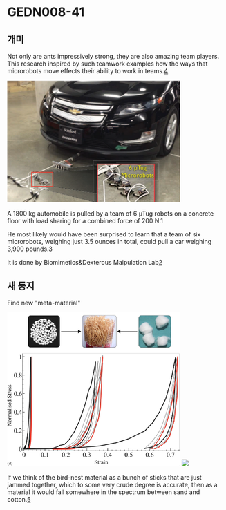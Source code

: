 # GEDN008-41
## 개미
Not only are ants impressively strong, they are also amazing team players.  This research inspired by such teamwork examples how the ways that microrobots move effects their ability to work in teams.[4]

<img src = ./images/bots.png width = 400px>

A 1800 kg automobile is pulled by a team of 6 µTug robots on a concrete floor with load sharing for a combined force of 200 N.1

He most likely would have been surprised to learn that a team of six microrobots, weighing just 3.5 ounces in total, could pull a car weighing 3,900 pounds.[3]

It is done by Biomimetics&Dexterous Maipulation Lab[2]

[1]: https://ieeexplore.ieee.org/document/7407333 "Let’s All Pull Together"
[2]: http://bdml.stanford.edu/ "BDML LAB"
[3]: https://www.nytimes.com/2016/03/14/technology/modeled-after-ants-teams-of-tiny-robots-can-move-2-ton-car.html "Modeled After Ants, Teams of Tiny Robots Can Move 2-Ton Car"
[4]: https://www.youtube.com/watch?v=wU8Q7gIdiMI "Let's all Pull Together: movie"

## 새 둥지
Find new "meta-material"

<img src = ./images/nest.png width = 400px>
<img src = nest.gif>


If we think of the bird-nest material as a bunch of sticks that are just jammed together, which to some very crude degree is accurate, then as a material it would fall somewhere in the spectrum between sand and cotton.[5]



[5]: https://aip.scitation.org/doi/10.1063/1.5132809 "Mechanics of randomly packed filaments—The “bird nest” as meta-material"
[6]: https://www.nytimes.com/2020/03/17/science/why-birds-are-the-worlds-best-engineers.html "Why Birds Are the World’s Best Engineers"
